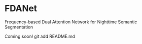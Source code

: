 # FDANet
Frequency-based Dual Attention Network for Nighttime Semantic Segmentation

Coming soon!
git add README.md
